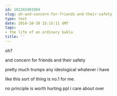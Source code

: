 ```yaml
---
id: 101342401904
slug: oh-and-concern-for-friends-and-their-safety
type: text
date: 2014-10-30 15:15:11 GMT
tags:
- the life of an ordinary bakla
title: ''
---
```

<p>oh?</p>

<p>and concern for friends and their safety</p>

<p>pretty much trumps any ideological whatever i have</p>

<p>like this sort of thing is no.1 for me.</p>

<p>no principle is worth hurting ppl i care about over</p>